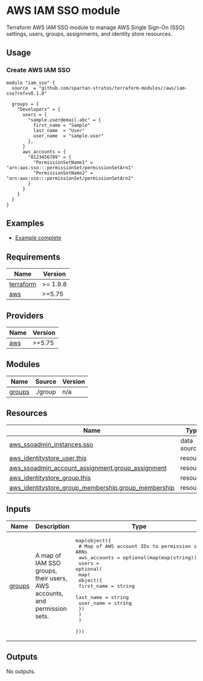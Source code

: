# AWS IAM SSO module

Terraform AWS IAM SSO module to manage AWS Single Sign-On (SSO) settings, users, groups, assignments, and identity store
resources.

## Usage

### Create AWS IAM SSO

```hcl
module "iam_sso" {
  source  = "github.com/spartan-stratos/terraform-modules//aws/iam-sso?ref=v0.1.0"

  groups = {
    "Developers" = {
      users = {
        "sample.user@email.abc" = {
          first_name = "Sample"
          last_name  = "User"
          user_name  = "sample.user"
        },
      }
      aws_accounts = {
        "0123456789" = {
          "PermissionSetName1" = "arn:aws:sso:::permissionSet/permissionSetArn1"
          "PermissionSetName2" = "arn:aws:sso:::permissionSet/permissionSetArn2"
        }
      }
    }
  }
}
```

## Examples

- [Example complete](./examples/complete/)

<!-- BEGIN_TF_DOCS -->

## Requirements

| Name                                                                      | Version  |
|---------------------------------------------------------------------------|----------|
| <a name="requirement_terraform"></a> [terraform](#requirement\_terraform) | >= 1.9.8 |
| <a name="requirement_aws"></a> [aws](#requirement\_aws)                   | \>=5.75  |

## Providers

| Name                                              | Version |
|---------------------------------------------------|---------|
| <a name="provider_aws"></a> [aws](#provider\_aws) | \>=5.75 |

## Modules

| Name                                                   | Source  | Version |
|--------------------------------------------------------|---------|---------|
| <a name="module_groups"></a> [groups](#module\_groups) | ./group | n/a     |

## Resources

| Name                                                                                                                                                              | Type        |
|-------------------------------------------------------------------------------------------------------------------------------------------------------------------|-------------|
| [aws_ssoadmin_instances.sso](https://registry.terraform.io/providers/hashicorp/aws/latest/docs/data-sources/ssoadmin_instances)                                   | data source |
| [aws_identitystore_user.this](https://registry.terraform.io/providers/hashicorp/aws/latest/docs/resources/identitystore_user)                                     | resource    |
| [aws_ssoadmin_account_assignment.group_assignment](https://registry.terraform.io/providers/hashicorp/aws/latest/docs/resources/ssoadmin_account_assignment)       | resource    |
| [aws_identitystore_group.this](https://registry.terraform.io/providers/hashicorp/aws/latest/docs/resources/identitystore_group)                                   | resource    |
| [aws_identitystore_group_membership.group_membership](https://registry.terraform.io/providers/hashicorp/aws/latest/docs/resources/identitystore_group_membership) | resource    |

## Inputs

| Name                                                 | Description                                                              | Type                                                                                                                                                                                                                                                                                                                                                 | Default | Required |
|------------------------------------------------------|--------------------------------------------------------------------------|------------------------------------------------------------------------------------------------------------------------------------------------------------------------------------------------------------------------------------------------------------------------------------------------------------------------------------------------------|---------|:--------:|
| <a name="input_groups"></a> [groups](#input\_groups) | A map of IAM SSO groups, their users, AWS accounts, and permission sets. | <pre>map(object({<br/>    # Map of AWS account IDs to permission set ARNs<br/>    aws_accounts = optional(map(map(string)))<br/>    users = optional(<br/>      map(<br/>        object({<br/>          first_name = string<br/>          last_name  = string<br/>          user_name  = string<br/>        })<br/>      )<br/>    )<br/>  }))</pre> | n/a     |   yes    |

## Outputs

No outputs.
<!-- END_TF_DOCS -->
